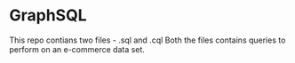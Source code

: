# GraphSQL
This repo contians two files - .sql and .cql
Both the files contains queries to perform on an e-commerce data set.  
